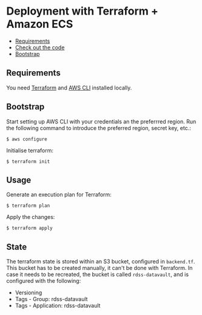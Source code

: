 # Deployment with Terraform + Amazon ECS

- [Requirements](#requirements)
- [Check out the code](#check-out-the-code)
- [Bootstrap](#bootstrap)

## Requirements

You need [Terraform](https://www.terraform.io) and [AWS CLI](https://aws.amazon.com/cli/) installed locally.

## Bootstrap

Start setting up AWS CLI with your credentials an the preferrred region. Run the following command to introduce the preferred region, secret key, etc.:

    $ aws configure

Initialise terraform:

    $ terraform init

## Usage

Generate an execution plan for Terraform:

    $ terraform plan

Apply the changes:

    $ terraform apply

## State

The terraform state is stored within an S3 bucket, configured in `backend.tf`.
This bucket has to be created manually, it can't be done with Terraform.
In case it needs to be recreated, the bucket is called `rdss-datavault`, and is configured with the following:

* Versioning
* Tags - Group: rdss-datavault
* Tags - Application: rdss-datavault
